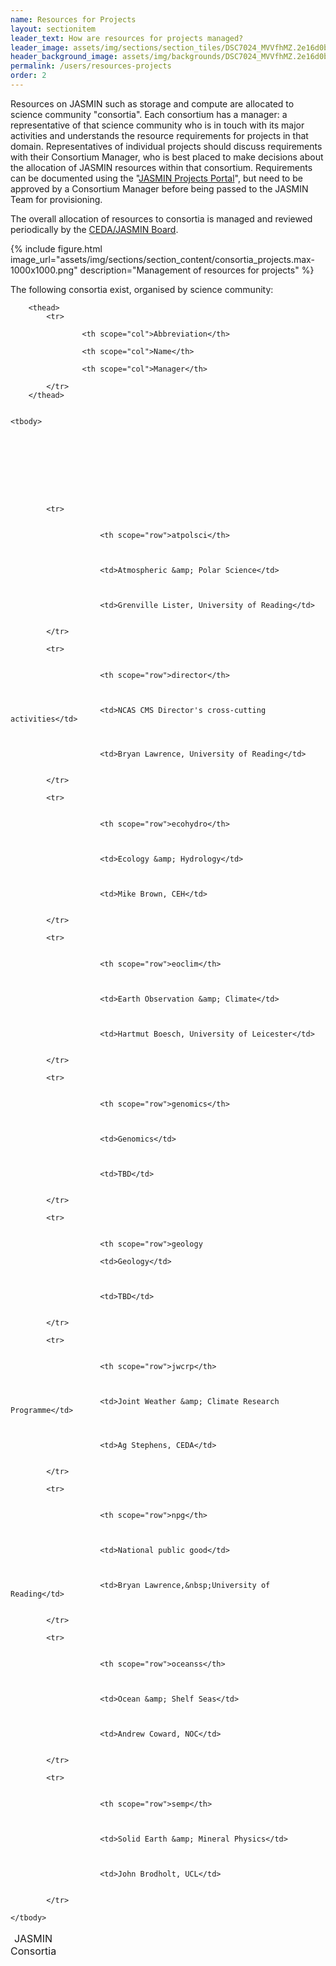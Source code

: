 ```yaml
---
name: Resources for Projects
layout: sectionitem
leader_text: How are resources for projects managed?
leader_image: assets/img/sections/section_tiles/DSC7024_MVVfhMZ.2e16d0ba.fill-1000x500.jpg
header_background_image: assets/img/backgrounds/DSC7024_MVVfhMZ.2e16d0ba.fill-2000x1000.jpg
permalink: /users/resources-projects
order: 2
---
```


Resources on JASMIN such as storage and compute are allocated to science community "consortia". Each consortium has a manager: a representative of that science community who is in touch with its major activities and understands the resource requirements for projects in that domain. Representatives of individual projects should discuss requirements with their Consortium Manager, who is best placed to make decisions about the allocation of JASMIN resources within that consortium. Requirements can be documented using the "[JASMIN Projects Portal](https://projects.jasmin.ac.uk)", but need to be approved by a Consortium Manager before being passed to the JASMIN Team for provisioning.

The overall allocation of resources to consortia is managed and reviewed periodically by the [CEDA/JASMIN Board](/about/governance/).

{% include figure.html
    image_url="assets/img/sections/section_content/consortia_projects.max-1000x1000.png"
    description="Management of resources for projects"
%}

The following consortia exist, organised by science community:

<table class="table ">
    <caption>JASMIN Consortia</caption>
    
        <thead>
            <tr>
                
                    <th scope="col">Abbreviation</th>
                
                    <th scope="col">Name</th>
                
                    <th scope="col">Manager</th>
                
            </tr>
        </thead>
    

    <tbody>
        
            
        
            
        
            
                

        
            <tr>
                
                    
                        <th scope="row">atpolsci</th>
                    
                
                    
                        <td>Atmospheric &amp; Polar Science</td>
                    
                
                    
                        <td>Grenville Lister, University of Reading</td>
                    
                
            </tr>
        
            <tr>
                
                    
                        <th scope="row">director</th>
                    
                
                    
                        <td>NCAS CMS Director's cross-cutting activities</td>
                    
                
                    
                        <td>Bryan Lawrence, University of Reading</td>
                    
                
            </tr>
        
            <tr>
                
                    
                        <th scope="row">ecohydro</th>
                    
                
                    
                        <td>Ecology &amp; Hydrology</td>
                    
                
                    
                        <td>Mike Brown, CEH</td>
                    
                
            </tr>
        
            <tr>
                
                    
                        <th scope="row">eoclim</th>
                    
                
                    
                        <td>Earth Observation &amp; Climate</td>
                    
                
                    
                        <td>Hartmut Boesch, University of Leicester</td>
                    
                
            </tr>
        
            <tr>
                
                    
                        <th scope="row">genomics</th>
                    
                
                    
                        <td>Genomics</td>
                    
                
                    
                        <td>TBD</td>
                    
                
            </tr>
        
            <tr>
                
                    
                        <th scope="row">geology
</th>
                    
                
                    
                        <td>Geology</td>
                    
                
                    
                        <td>TBD</td>
                    
                
            </tr>
        
            <tr>
                
                    
                        <th scope="row">jwcrp</th>
                    
                
                    
                        <td>Joint Weather &amp; Climate Research Programme</td>
                    
                
                    
                        <td>Ag Stephens, CEDA</td>
                    
                
            </tr>
        
            <tr>
                
                    
                        <th scope="row">npg</th>
                    
                
                    
                        <td>National public good</td>
                    
                
                    
                        <td>Bryan Lawrence,&nbsp;University of Reading</td>
                    
                
            </tr>
        
            <tr>
                
                    
                        <th scope="row">oceanss</th>
                    
                
                    
                        <td>Ocean &amp; Shelf Seas</td>
                    
                
                    
                        <td>Andrew Coward, NOC</td>
                    
                
            </tr>
        
            <tr>
                
                    
                        <th scope="row">semp</th>
                    
                
                    
                        <td>Solid Earth &amp; Mineral Physics</td>
                    
                
                    
                        <td>John Brodholt, UCL</td>
                    
                
            </tr>
        
    </tbody>
</table>